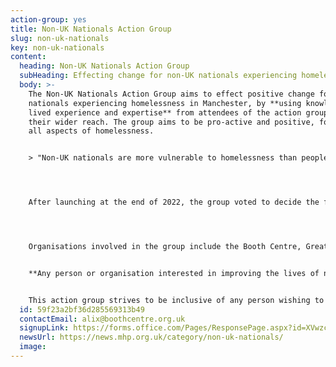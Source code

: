```yaml
---
action-group: yes
title: Non-UK Nationals Action Group
slug: non-uk-nationals
key: non-uk-nationals
content:
  heading: Non-UK Nationals Action Group
  subHeading: Effecting change for non-UK nationals experiencing homelessness in Manchester
  body: >-
    The Non-UK Nationals Action Group aims to effect positive change for non-UK
    nationals experiencing homelessness in Manchester, by **using knowledge,
    lived experience and expertise** from attendees of the action group and
    their wider reach. The group aims to be pro-active and positive, focusing on
    all aspects of homelessness. 


    > "Non-UK nationals are more vulnerable to homelessness than people with UK citizenship, and those with restricted or undetermined eligibility for public funds even more so." - from Crisis report 'A Home For All'




    After launching at the end of 2022, the group voted to decide the first topic of focus for the group –**how non–UK nationals with restricted eligibility to public funds can access accommodation.** The group has begun to design a toolkit which can be of use to frontline services and people experiencing these issues themselves. It helps readers navigate the system, demystify common misconceptions and raises awareness of what support people can access no matter what your immigration status.




    O﻿rganisations involved in the group include the Booth Centre, Greater Manchester Immigration Aid Unit and Boaz Trust, as well as other organisations that work with Non-UK nationals, and people with lived experience.  


    **Any person or organisation interested in improving the lives of non-UK nationals experiencing homelessness in Manchester is welcome to attend this group!**


    This action group strives to be inclusive of any person wishing to attend. For example, if we have attendees whose first language is not English, we will use existing resources to aid their participation, such as offering support from multi-lingual volunteers. We will not rely on email communication only; we will reach out via text message to attendees who do not have email access, and you can drop into the Booth Centre for a chat if you are interested in getting involved.
  id: 59f23a2bf36d285569313b49
  contactEmail: alix@boothcentre.org.uk
  signupLink: https://forms.office.com/Pages/ResponsePage.aspx?id=XVwzcf1bkE61VN8N5KjjQjkoCHBJKMVKuWG3gz25EypUM1gxNTZLNUgwS0tGNUhNVkExNUJPRkY5Ni4u
  newsUrl: https://news.mhp.org.uk/category/non-uk-nationals/
  image: 
---
```

